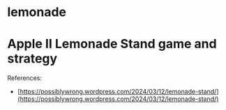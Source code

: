 # lemonade
Apple II Lemonade Stand game and strategy
=========================================

References:

* [https://possiblywrong.wordpress.com/2024/03/12/lemonade-stand/](https://possiblywrong.wordpress.com/2024/03/12/lemonade-stand/)
